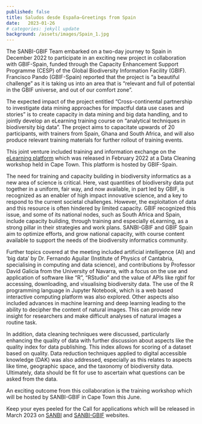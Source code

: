 ```yaml
---
published: false
title: Saludos desde España–Greetings from Spain
date:   2023-01-26
# categories: jekyll update
background: /assets/images/Spain_1.jpg
---
```


The SANBI-GBIF Team embarked on a two-day journey to Spain in December 2022 to participate in an exciting new project in collaboration with GBIF-Spain, 
funded through the Capacity Enhancement Support Programme (CESP) of the Global Biodiversity Information Facility (GBIF). Francisco Pando (GBIF-Spain) reported 
that the project is “a beautiful challenge” as it is taking us into an area that is “relevant and full of potential in the GBIF universe, and out of our comfort zone”.

The expected impact of the project entitled “Cross-continental partnership to investigate data mining approaches for impactful data use cases and stories” is
to create capacity in data mining and big data handling, and to jointly develop an eLearning training course on “analytical techniques in biodiversity big data”. 
The project aims to capacitate upwards of 20 participants, with trainers from Spain, Ghana and South Africa, and will also produce relevant training materials for further rollout of training events.

This joint venture included training and information exchange on the [eLearning platform](https://elearning.gbif.es/) which was released in February 2022 at a
Data Cleaning workshop held in Cape Town. This platform is hosted by GBIF-Spain. 

The need for training and capacity building in biodiversity informatics as a new area of science is critical.
Here, vast quantities of biodiversity data put together in a uniform, fair way, and now available, in part led by GBIF, is recognized
as an enabler of high impact innovative science, and a key to respond to the current societal challenges. However, the exploitation of data 
and this resource is often hindered by limited capacity. GBIF recognized this issue, and some of its national nodes, such as South Africa and Spain,
include capacity building, through training and especially eLearning, as a strong pillar in their strategies and work plans.
SANBI-GBIF and GBIF Spain aim to optimize efforts, and grow national capacity, with course content available to support the needs of the
biodiversity informatics community. 

Further topics covered at the meeting included artificial intelligence (AI) and ‘big data’ by Dr. Fernando Aguilar (Institute of Physics of Cantabria,
specialising in computing and data science), and contributions by Professor David Galicia from the University of Navarra, with a focus on the use and application of software like “R”, “RStudio” and the value of APIs like rgbif for accessing, downloading, and visualising biodiversity data. The use of the R programming language in Jupyter Notebook, which is a web based interactive computing platform was also explored. Other aspects also included advances in machine learning and deep learning leading to the ability to decipher the content of natural images. This can provide new insight for researchers and make difficult analyses of natural images a routine task. 

In addition, data cleaning techniques were discussed, particularly enhancing the quality of data with further discussion about aspects like the quality
index for data publishing. This index allows for scoring of a dataset based on quality. Data reduction techniques applied to digital accessible knowledge 
(DAK) was also addressed, especially as this relates to aspects like time, geographic space, and the taxonomy of biodiversity data. Ultimately,
data should be fit for use to ascertain what questions can be asked from the data.  

An exciting outcome from this collaboration is the training workshop which will be hosted by SANBI-GBIF in Cape Town this June.

Keep your eyes peeled for the Call for applications which will be released in March 2023 on [SANBI](https://www.sanbi.org/)
and [SANBI-GBIF](https://www.sanbi-gbif.org/) websites.
